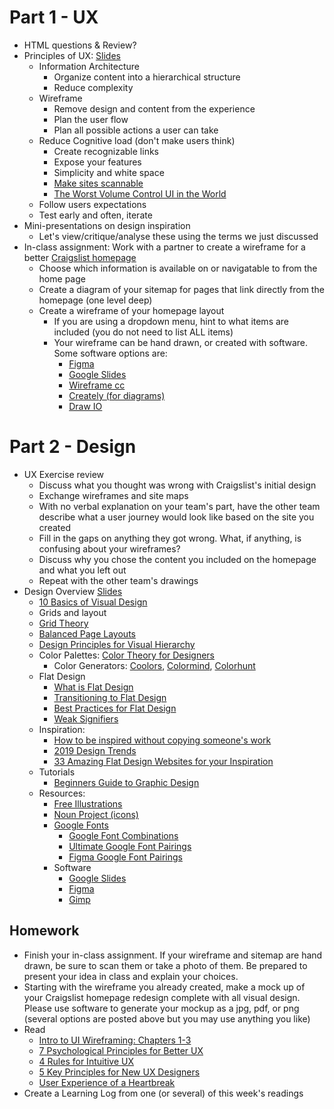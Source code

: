 # Part 1 - UX
* HTML questions & Review?
* Principles of UX: [Slides](https://docs.google.com/presentation/d/1aVbkrPL1YbHsQaoPYALGYZ2d6OKiW08qcBSnzkwsMys/)
  * Information Architecture
    * Organize content into a hierarchical structure
    * Reduce complexity
  * Wireframe
    * Remove design and content from the experience
    * Plan the user flow
    * Plan all possible actions a user can take
  * Reduce Cognitive load (don't make users think)
    * Create recognizable links
    * Expose your features
    * Simplicity and white space
    * [Make sites scannable](https://uxplanet.org/ux-design-practices-how-to-make-web-interface-scannable-2010125c710e)
    * [The Worst Volume Control UI in the World](https://uxdesign.cc/the-worst-volume-control-ui-in-the-world-60713dc86950)
  * Follow users expectations
  * Test early and often, iterate 
* Mini-presentations on design inspiration
  * Let's view/critique/analyse these using the terms we just discussed
* In-class assignment: Work with a partner to create a wireframe for a better [Craigslist homepage](https://newyork.craigslist.org/)
  * Choose which information is available on or navigatable to from the home page
  * Create a diagram of your sitemap for pages that link directly from the homepage (one level deep)
  * Create a wireframe of your homepage layout
    * If you are using a dropdown menu, hint to what items are included (you do not need to list ALL items)
    * Your wireframe can be hand drawn, or created with software. Some software options are:
      * [Figma](https://www.figma.com/)
      * [Google Slides](https://docs.google.com/presentation/u/0/)
      * [Wireframe cc](https://wireframe.cc/)
      * [Creately (for diagrams)](https://creately.com/)
      * [Draw IO](https://www.draw.io/)

# Part 2 - Design
* UX Exercise review
  * Discuss what you thought was wrong with Craigslist's initial design
  * Exchange wireframes and site maps
  * With no verbal explanation on your team's part, have the other team describe what a user journey would look like based on the site you created
  * Fill in the gaps on anything they got wrong. What, if anything, is confusing about your wireframes?
  * Discuss why you chose the content you included on the homepage and what you left out
  * Repeat with the other team's drawings
* Design Overview [Slides](https://docs.google.com/presentation/d/1_aujQAcw3I2czV-PYn5XEX3Dicra2szamLIHCmd1eRg/edit?usp=sharing)
  * [10 Basics of Visual Design](https://blog.prototypr.io/10-basic-principles-of-visual-design-55b86b9f7241)
  * Grids and layout
  * [Grid Theory](https://www.creativebloq.com/web-design/grid-theory-41411345)
  * [Balanced Page Layouts](https://www.creativebloq.com/netmag/create-balanced-page-layouts-7-pro-tips-121310009)
  * [Design Principles for Visual Hierarchy](https://uxdesign.cc/design-principles-an-introduction-to-visual-hierarchy-902d58e1c7b3)
  * Color Palettes: [Color Theory for Designers](https://www.smashingmagazine.com/2010/01/color-theory-for-designers-part-1-the-meaning-of-color/)
      * Color Generators: [Coolors](https://coolors.co/), [Colormind](http://colormind.io/), [Colorhunt](https://colorhunt.co/)
  * Flat Design
    * [What is Flat Design](https://www.creativebloq.com/graphic-design/what-flat-design-3132112)
    * [Transitioning to Flat Design](https://medium.com/@enneyeseakay/transitioning-communication-from-skeuomorphism-to-minimalism-cabbc8df5de0)
    * [Best Practices for Flat Design](https://uxplanet.org/best-practices-for-flat-design-6e7a6997805)
    * [Weak Signifiers](https://www.nngroup.com/articles/flat-ui-less-attention-cause-uncertainty/)
  * Inspiration:
    * [How to be inspired without copying someone's work](https://getflywheel.com/layout/how-to-be-inspired-without-copying-someones-work/)
    * [2019 Design Trends](https://uxdesign.cc/ux-design-trends-retrospective-2019-8a3daaa61c62)
    * [33 Amazing Flat Design Websites for your Inspiration](http://crazypixels.net/33-amazing-flat-design-websites-for-your-inspiration/)
  * Tutorials
    * [Beginners Guide to Graphic Design](https://www.youtube.com/playlist?list=PLYfCBK8IplO4E2sXtdKMVpKJZRBEoMvpn)
  * Resources:
    * [Free Illustrations](https://blog.prototypr.io/12-places-to-find-beautiful-free-illustrations-f765967ba44c)
    * [Noun Project (icons)](https://thenounproject.com/)
    * [Google Fonts](https://fonts.google.com/)
      * [Google Font Combinations](https://inkbotdesign.com/google-font-combinations-mixing-typefaces/)
      * [Ultimate Google Font Pairings](https://www.reliablepsd.com/ultimate-google-font-pairings/)
      * [Figma Google Font Pairings](https://www.figma.com/google-fonts/)
    * Software
      * [Google Slides](https://docs.google.com/presentation/u/0/)
      * [Figma](https://www.figma.com/)
      * [Gimp](https://www.gimp.org/)

## Homework
* Finish your in-class assignment. If your wireframe and sitemap are hand drawn, be sure to scan them or take a photo of them. Be prepared to present your idea in class and explain your choices.
* Starting with the wireframe you already created, make a mock up of your Craigslist homepage redesign complete with all visual design. Please use software to generate your mockup as a jpg, pdf, or png (several options are posted above but you may use anything you like)
* Read
  * [Intro to UI Wireframing: Chapters 1-3](https://balsamiq.com/learn/courses/wireframing/)
  * [7 Psychological Principles for Better UX](https://livesession.io/blog/7-psychological-principles-for-better-ux/)
  * [4 Rules for Intuitive UX](https://learnui.design/blog/4-rules-intuitive-ux.html)
  * [5 Key Principles for New UX Designers](https://careerfoundry.com/en/blog/ux-design/5-key-principles-for-new-ux-designers/)
  * [User Experience of a Heartbreak](https://www.fastcompany.com/3036536/this-is-the-user-experience-of-a-heartbreak)
* Create a Learning Log from one (or several) of this week's readings
